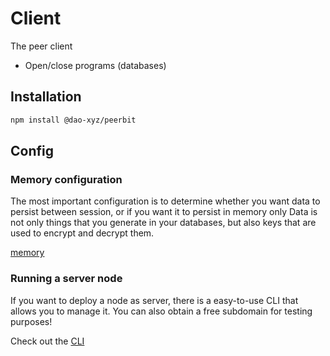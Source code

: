 # Client 
The peer client
- Open/close programs (databases)

## Installation 
```sh
npm install @dao-xyz/peerbit
```

## Config

### Memory configuration

The most important configuration is to determine whether you want data to persist between session, or if you want it to persist in memory only
Data is not only things that you generate in your databases, but also keys that are used to encrypt and decrypt them.

[memory](./example.ts ':include :type=code :fragment=memory')



### Running a server node
If you want to deploy a node as server, there is a easy-to-use CLI that allows you to manage it. You can also obtain a free subdomain for testing purposes!

Check out the [CLI](../../../packages/server-node/README.md ':include :relative') 